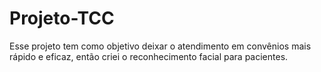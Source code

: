 # Projeto-TCC
Esse projeto tem como objetivo deixar o atendimento em convênios mais rápido e eficaz, então criei o reconhecimento facial para pacientes.
